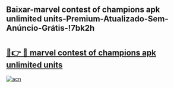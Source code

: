 
## Baixar-marvel contest of champions apk unlimited units-Premium-Atualizado-Sem-Anúncio-Grátis-!7bk2h

# <h2><a href="https://andorid.site?title=marvel_contest_of_champions_apk_unlimited_units&ref=27">🔗👉 🔴 marvel contest of champions apk unlimited units</a></h2>

[![acn](https://github.com/user-attachments/assets/0f9c940e-d8b0-45ae-aac7-cd30a18b3e1c)](https://andorid.site?title=marvel_contest_of_champions_apk_unlimited_units&ref=27)

